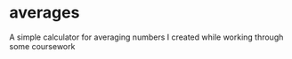 # averages
A simple calculator for averaging numbers I created while working through some coursework
